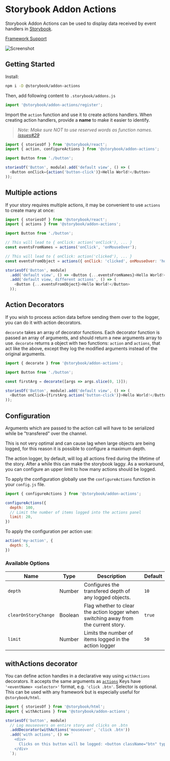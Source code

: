 # Storybook Addon Actions

Storybook Addon Actions can be used to display data received by event handlers in [Storybook](https://storybook.js.org).

[Framework Support](https://github.com/storybooks/storybook/blob/master/ADDONS_SUPPORT.md)

![Screenshot](https://raw.githubusercontent.com/storybooks/storybook/HEAD/addons/actions/docs/screenshot.png)

## Getting Started

Install:

```sh
npm i -D @storybook/addon-actions
```

Then, add following content to `.storybook/addons.js`

```js
import '@storybook/addon-actions/register';
```

Import the `action` function and use it to create actions handlers. When creating action handlers, provide a **name** to make it easier to identify.

> _Note: Make sure NOT to use reserved words as function names. [issues#29](https://github.com/storybooks/storybook-addon-actions/issues/29#issuecomment-288274794)_

```js
import { storiesOf } from '@storybook/react';
import { action, configureActions } from '@storybook/addon-actions';

import Button from './button';

storiesOf('Button', module).add('default view', () => (
  <Button onClick={action('button-click')}>Hello World!</Button>
));
```

## Multiple actions

If your story requires multiple actions, it may be convenient to use `actions` to create many at once:

```js
import { storiesOf } from '@storybook/react';
import { actions } from '@storybook/addon-actions';

import Button from './button';

// This will lead to { onClick: action('onClick'), ... }
const eventsFromNames = actions('onClick', 'onMouseOver');

// This will lead to { onClick: action('clicked'), ... }
const eventsFromObject = actions({ onClick: 'clicked', onMouseOver: 'hovered' });

storiesOf('Button', module)
  .add('default view', () => <Button {...eventsFromNames}>Hello World!</Button>)
  .add('default view, different actions', () => (
    <Button {...eventsFromObject}>Hello World!</Button>
  ));
```

## Action Decorators

If you wish to process action data before sending them over to the logger, you can do it with action decorators.

`decorate` takes an array of decorator functions. Each decorator function is passed an array of arguments, and should return a new arguments array to use. `decorate` returns a object with two functions: `action` and `actions`, that act like the above, except they log the modified arguments instead of the original arguments.

```js
import { decorate } from '@storybook/addon-actions';

import Button from './button';

const firstArg = decorate([args => args.slice(0, 1)]);

storiesOf('Button', module).add('default view', () => (
  <Button onClick={firstArg.action('button-click')}>Hello World!</Button>
));
```

## Configuration

Arguments which are passed to the action call will have to be serialized while be "transfered"
over the channel.

This is not very optimal and can cause lag when large objects are being logged, for this reason it is possible 
to configure a maximum depth.

The action logger, by default, will log all actions fired during the lifetime of the story. After a while
this can make the storybook laggy. As a workaround, you can configure an upper limit to how many actions should 
be logged.

To apply the configuration globally use the `configureActions` function in your `config.js` file.

```js
import { configureActions } from '@storybook/addon-actions';

configureActions({
  depth: 100,
  // Limit the number of items logged into the actions panel
  limit: 20,
})
```

To apply the configuration per action use:
```js
action('my-action', {
  depth: 5,
})
```

### Available Options

|Name|Type|Description|Default|
|---|---|---|---|
|`depth`|Number|Configures the transfered depth of any logged objects.|`10`|
|`clearOnStoryChange`|Boolean|Flag whether to clear the action logger when switching away from the current story.|`true`|
|`limit`|Number|Limits the number of items logged in the action logger|`50`|

## withActions decorator

You can define action handles in a declarative way using `withActions` decorators. It accepts the same arguments as [`actions`](#multiple-actions)
Keys have `'<eventName> <selector>'` format, e.g. `'click .btn'`. Selector is optional. This can be used with any framework but is especially useful for `@storybook/html`.

```js
import { storiesOf } from '@storybook/html';
import { withActions } from '@storybook/addon-actions';

storiesOf('button', module)
  // Log mouseovers on entire story and clicks on .btn
  .addDecorator(withActions('mouseover', 'click .btn'))
  .add('with actions', () => `
    <div>
      Clicks on this button will be logged: <button className="btn" type="button">Button</button>
    </div>
  `);
```

